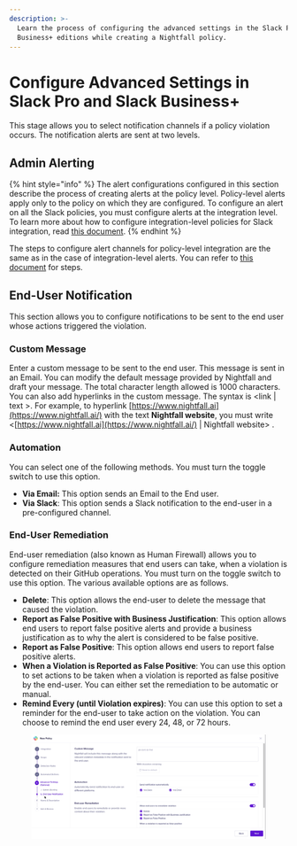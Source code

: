 ```yaml
---
description: >-
  Learn the process of configuring the advanced settings in the Slack Pro and
  Business+ editions while creating a Nightfall policy.
---
```


# Configure Advanced Settings in Slack Pro and Slack Business+

This stage allows you to select notification channels if a policy violation occurs. The notification alerts are sent at two levels.&#x20;

## Admin Alerting

{% hint style="info" %}
The alert configurations configured in this section describe the process of creating alerts at the policy level. Policy-level alerts apply only to the policy on which they are configured. To configure an alert on all the Slack policies, you must configure alerts at the integration level. To learn more about how to configure integration-level policies for Slack integration, read [this document](https://help.nightfall.ai/nightfall-ai/nightfall-for-slack/configuring-integration-alerts).
{% endhint %}

The steps to configure alert channels for policy-level integration are the same as in the case of integration-level alerts. You can refer to [this document](https://help.nightfall.ai/nightfall-ai/nightfall-for-slack/configuring-integration-alerts#configure-alerts-at-the-integration-level) for steps.

## End-User Notification

This section allows you to configure notifications to be sent to the end user whose actions triggered the violation.&#x20;

### Custom Message

Enter a custom message to be sent to the end user. This message is sent in an Email. You can modify the default message provided by Nightfall and draft your message. The total character length allowed is 1000 characters. You can also add hyperlinks in the custom message. The syntax is \<link | text >. For example, to hyperlink [https://www.nightfall.ai](https://www.nightfall.ai/) with the text **Nightfall website**, you must write \
<[https://www.nightfall.ai](https://www.nightfall.ai/) | Nightfall website> .&#x20;

### Automation

You can select one of the following methods. You must turn the toggle switch to use this option.

* **Via Email:** This option sends an Email to the End user.
* **Via Slack**: This option sends a Slack notification to the end-user in a pre-configured channel.

### End-User Remediation

End-user remediation (also known as Human Firewall) allows you to configure remediation measures that end users can take, when a violation is detected on their GitHub operations. You must turn on the toggle switch to use this option. The various available options are as follows.

* **Delete**: This option allows the end-user to delete the message that caused the violation.
* **Report as False Positive with Business Justification**: This option allows end users to report false positive alerts and provide a business justification as to why the alert is considered to be false positive.&#x20;
* **Report as False Positive**: This option allows end users to report false positive alerts.
* **When a Violation is Reported as False Positive**: You can use this option to set actions to be taken when a violation is reported as false positive by the end-user. You can either set the remediation to be automatic or manual.&#x20;
* **Remind Every (until Violation expires)**: You can use this option to set a reminder for the end-user to take action on the violation. You can choose to remind the end user every 24, 48, or 72 hours.

<figure><img src="../../.gitbook/assets/GIF Recording 2023-12-08 at 12.23.55 AM.gif" alt=""><figcaption></figcaption></figure>
